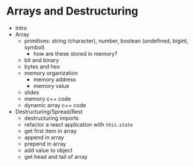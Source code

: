 # Arrays and Destructuring

* Intro
* Array
  * primitives: string (character), number, boolean (undefined, bigint, symbol)
    * how are these stored in memory?
  * bit  and binary
  * bytes and hex
  * memory organization
    * memory address
    * memory value
  * slides
  * memory c++ code
  * dynamic array c++ code
* Destructuring/Spread/Rest
  * destructuring imports
  * refactor a react application with `this.state`
  * get first item in array
  * append in array
  * prepend in array
  * add value to object
  * get head and tail of array
